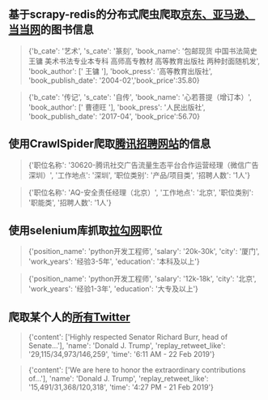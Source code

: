 
## 基于scrapy-redis的分布式爬虫爬取[京东、亚马逊、当当网](https://github.com/AYiXi/Crawl_practice/tree/master/distributed_crawl/distributed_crawl/spiders)的图书信息
> {'b_cate': '艺术', 's_cate': '篆刻', 'book_name': '包邮现货 中国书法简史 王镛 美术书法专业本专科 高师高专教材 高等教育出版社 两种封面随机发', 'book_author': [' 王镛 '], 'book_press': '高等教育出版社', 'book_publish_date': '2004-02','book_price':35.80}

> {'b_cate': '传记', 's_cate': '自传', 'book_name': '心若菩提（增订本）', 'book_author': [' 曹德旺 '], 'book_press': '人民出版社', 'book_publish_date': '2017-04', 'book_price':56.70}



## 使用CrawlSpider爬取[腾讯招聘网站](https://github.com/AYiXi/Crawl_practice/tree/master/tencent/tencent/spiders)的信息
> {'职位名称': '30620-腾讯社交广告流量生态平台合作运营经理（微信广告 深圳）', '工作地点': '深圳', '职位类别': '产品/项目类', '招聘人数': '1人'}

> {'职位名称': 'AQ-安全责任经理（北京）', '工作地点': '北京', '职位类别': '职能类', '招聘人数': '1人'}

## 使用selenium库抓取[拉勾网](https://github.com/AYiXi/Crawl_practice/blob/master/login/login/spiders/lagouwang.py)职位
> {'position_name': 'python开发工程师', 'salary': '20k-30k', 'city': '厦门', 'work_years': '经验3-5年', 'education': '本科及以上'}

> {'position_name': 'python开发工程师', 'salary': '12k-18k', 'city': '北京', 'work_years': '经验1-3年', 'education': '大专及以上'}

## 爬取某个人的[所有Twitter](https://github.com/AYiXi/Crawl_practice/tree/master/twitter_crawl/twitter_crawl/spiders)
> {'content': ['Highly respected Senator Richard Burr, head of Senate...'],
 'name': 'Donald J. Trump',
 'replay_retweet_like': '29,115/34,973/146,259',
 'time': '6:11 AM - 22 Feb 2019'}

>{'content': ['We are here to honor the extraordinary contributions of...'],
 'name': 'Donald J. Trump',
 'replay_retweet_like': '15,491/31,368/120,318',
 'time': '4:27 PM - 21 Feb 2019'}
